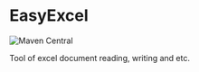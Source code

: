 # EasyExcel
![Maven Central](https://img.shields.io/maven-central/v/com.yhyzgn.document/easy-excel)

Tool of excel document reading, writing and etc.
